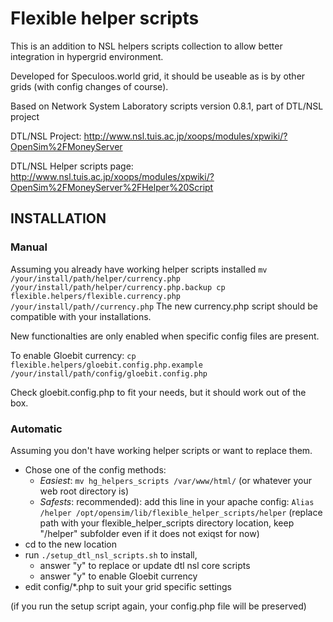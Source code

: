 # Flexible helper scripts

This is an addition to NSL helpers scripts collection to allow better integration in
hypergrid environment.

Developed for Speculoos.world grid, it should be useable as is by other grids
(with config changes of course).

Based on Network System Laboratory scripts version 0.8.1, part of DTL/NSL project

DTL/NSL Project:
  http://www.nsl.tuis.ac.jp/xoops/modules/xpwiki/?OpenSim%2FMoneyServer

DTL/NSL Helper scripts page:
  http://www.nsl.tuis.ac.jp/xoops/modules/xpwiki/?OpenSim%2FMoneyServer%2FHelper%20Script


## INSTALLATION

### Manual
Assuming you already have working helper scripts installed
``
mv /your/install/path/helper/currency.php /your/install/path/helper/currency.php.backup
cp flexible.helpers/flexible.currency.php /your/install/path//currency.php
``
The new currency.php script should be compatible with your installations.

New functionalties are only enabled when specific config files are present.

To enable Gloebit currency:
``
cp flexible.helpers/gloebit.config.php.example /your/install/path/config/gloebit.config.php
``

Check gloebit.config.php to fit your needs, but it should work out of the box.

### Automatic
Assuming you don't have working helper scripts or want to replace them. 

- Chose one of the config methods:
  - *Easiest*: `mv hg_helpers_scripts /var/www/html/` (or whatever your web root directory is)
  - *Safests*: recommended): add this line in your apache config:
  `Alias /helper /opt/opensim/lib/flexible_helper_scripts/helper`
  (replace path with your flexible_helper_scripts directory location, keep "/helper" subfolder even if it does not exiqst for now)
- cd to the new location
- run `./setup_dtl_nsl_scripts.sh` to install, 
  - answer "y" to replace or update dtl nsl core scripts
  - answer "y" to enable Gloebit currency
- edit config/*.php to suit your grid specific settings

(if you run the setup script again, your config.php file will be preserved)
